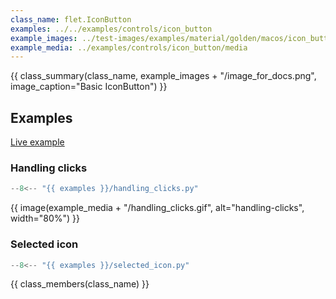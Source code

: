 ```yaml
---
class_name: flet.IconButton
examples: ../../examples/controls/icon_button
example_images: ../test-images/examples/material/golden/macos/icon_button
example_media: ../examples/controls/icon_button/media
---
```


{{ class_summary(class_name, example_images + "/image_for_docs.png", image_caption="Basic IconButton") }}

## Examples

[Live example](https://flet-controls-gallery.fly.dev/buttons/iconbutton)

### Handling clicks

```python
--8<-- "{{ examples }}/handling_clicks.py"
```

{{ image(example_media + "/handling_clicks.gif", alt="handling-clicks", width="80%") }}


### Selected icon

```python
--8<-- "{{ examples }}/selected_icon.py"
```

{{ class_members(class_name) }}
